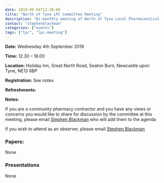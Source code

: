 ```yaml
---
date: 2019-09-04T12:30:00
title: "North of Tyne LPC Committee Meeting"
description: "Bi-monthly meeting of North of Tyne Local Pharmaceutical Committee"
contact: "stephenblackman"
categories: ["events"]
tags: ["lpc", "lpc-meeting"]
---
```


**Date:** Wednesday 4th September 2019  

**Time:** 12.30 – 18.00  

**Location:** Holiday Inn, Great North Road, Seaton Burn, Newcastle upon Tyne, NE13 6BP  

**Registration:** See notes  

**Refreshments:**  

**Notes:**  

If you are a community pharmacy contractor and you have any views or concerns you would like to share for discussion by the committee at this meeting, please email [Stephen Blackman](Mailto:stephen.blackman@northoftynelpc.com) who will add them to the agenda  

If you wish to attend as an observer, please email [Stephen Blackman](Mailto:stephen.blackman@northoftynelpc.com)  

### Papers:  

None  

### Presentations  

None

